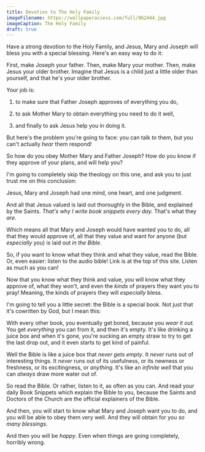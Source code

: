 ```yaml
---
title: Devotion to The Holy Family
imageFilename: https://wallpaperaccess.com/full/862444.jpg
imageCaption: The Holy Family
draft: true
---
```


Have a strong devotion to the Holy Family, and Jesus, Mary and Joseph will bless you with a special blessing. Here's an easy way to do it:

First, make Joseph your father. Then, make Mary your mother. Then, make Jesus your older brother. Imagine that Jesus is a child just a little older than yourself, and that he's your older brother.

Your job is:

1. to make sure that Father Joseph approves of everything you do,

2. to ask Mother Mary to obtain everything you need to do it well,

3. and finally to ask Jesus help you in doing it.

But here's the problem you're going to face: you can talk *to* them, but you can't actually *hear* them respond!

So how do you obey Mother Mary and Father Joseph? How do you know if they approve of your plans, and will help you?

I'm going to completely skip the theology on this one, and ask you to just trust me on this conclusion:

Jesus, Mary and Joseph had one mind, one heart, and one judgment.

And all that Jesus valued is laid out thoroughly in the Bible, and explained by the Saints. *That's why I write book snippets every day.* That's what they *are*.

Which means all that Mary and Joseph would have wanted you to do, all that they would approve of, all that they value and want for anyone (but *especially* you) is laid out *in the Bible*.

So, if you want to know what they think and what they value, read the Bible. Or, even easier: listen to the audio bible! Link is at the top of this site. Listen as much as you can!

Now that you know what they think and value, you will know what they approve of, what they won't, and even the *kinds* of prayers they want you to pray! Meaning, the kinds of prayers they will *especially* bless.

I'm going to tell you a little secret: the Bible is a special book. Not just that it's cowritten by God, but I mean this:

With every other book, you eventually get bored, because you *wear it out.* You get *everything* you can from it, and then it's empty. It's like drinking a juice box and when it's gone, you're sucking an empty straw to try to get the last drop out, and it even starts to get kind of painful.

Well the Bible is like a juice box that *never gets empty*. It *never* runs out of interesting things. It *never* runs out of its usefulness, or its newness or freshness, or its excitingness, or *anything*. It's like an *infinite well* that you can *always* draw more water out of.

So read the Bible. Or rather, listen to it, as often as you can. And read your daily Book Snippets which explain the Bible to you, because the Saints and Doctors of the Church are the official explainers of the Bible.

And then, you will start to know what Mary and Joseph want you to do, and you will be able to obey them very well. And they will obtain for you *so many blessings.*

And then you will be *happy*. Even when things are going completely, horribly wrong.
